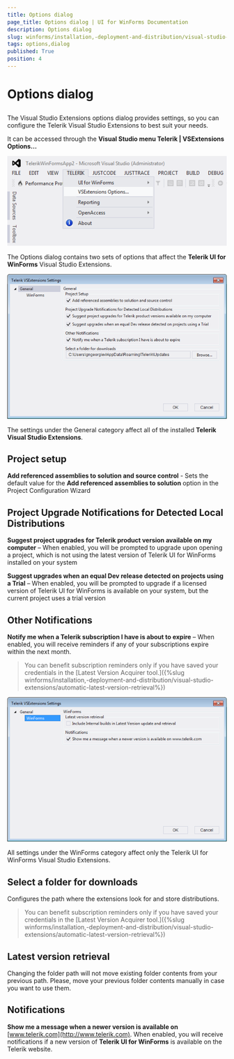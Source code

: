 ```yaml
---
title: Options dialog
page_title: Options dialog | UI for WinForms Documentation
description: Options dialog
slug: winforms/installation,-deployment-and-distribution/visual-studio-extensions/options-dialog
tags: options,dialog
published: True
position: 4
---
```


# Options dialog



## 

The Visual Studio Extensions options dialog provides settings, so you can configure the Telerik Visual Studio Extensions to best suit your needs.
        

It can be accessed through the __Visual Studio menu Telerik | VSExtensions Options…__

![installation-deployment-and-distribution-vsx-options-dialog 001](images/installation-deployment-and-distribution-vsx-options-dialog001.png)

The Options dialog contains two sets of options that affect the __Telerik UI for WinForms__ Visual Studio Extensions.
 
![installation-deployment-and-distribution-vsx-options-dialog 002](images/installation-deployment-and-distribution-vsx-options-dialog002.png)

The settings under the General category affect all of the installed __Telerik Visual Studio Extensions__.
        

## Project setup

__Add referenced assemblies to solution and source control__ - Sets the default value for the __Add referenced assemblies to solution__ option in the Project Configuration Wizard
        

## Project Upgrade Notifications for Detected Local Distributions

__Suggest project upgrades for Telerik product version available on my computer__  – When enabled, you will be prompted to upgrade upon opening a project, which is not using the latest version of Telerik UI for WinForms installed on your system
        

__Suggest upgrades when an equal Dev release detected on projects using a Trial__ – When enabled, you will be prompted to upgrade if a licensed version of Telerik UI for WinForms is available on your system, but the current project uses a trial version
        

## Other Notifications

__Notify me when a Telerik subscription I have is about to expire__ – When enabled, you will receive reminders if any of your subscriptions expire within the next month.
        

> You can benefit subscription reminders only if you have saved your credentials in the [Latest Version Acquirer tool.]({%slug winforms/installation,-deployment-and-distribution/visual-studio-extensions/automatic-latest-version-retrieval%})
>

![installation-deployment-and-distribution-vsx-options-dialog 003](images/installation-deployment-and-distribution-vsx-options-dialog003.png)

All settings under the WinForms category affect only the Telerik UI for WinForms Visual Studio Extensions.
        

## Select a folder for downloads

Configures the path where the extensions look for and store distributions.

> You can benefit subscription reminders only if you have saved your credentials in the [Latest Version Acquirer tool.]({%slug winforms/installation,-deployment-and-distribution/visual-studio-extensions/automatic-latest-version-retrieval%})
>


## Latest version retrieval

Changing the folder path will not move existing folder contents from your previous path. Please, move your previous folder contents manually in case you want to use them.
        

## Notifications

__Show me a message when a newer version is available on__ [www.telerik.com](http://www.telerik.com). When enabled, you will receive notifications if a new version of __Telerik UI for WinForms__ is available on the Telerik website.
        
